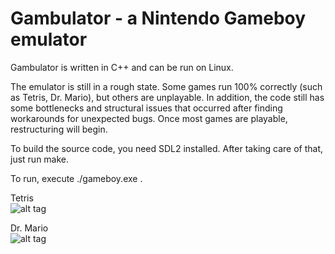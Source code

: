 # Gambulator - a Nintendo Gameboy emulator

Gambulator is written in C++ and can be run on Linux. 

The emulator is still in a rough state. Some games run 100% correctly (such as Tetris, Dr. Mario), but others are unplayable. In addition, the code still has some bottlenecks and structural issues that occurred after finding workarounds for unexpected bugs. Once most games are playable, restructuring will begin.

To build the source code, you need SDL2 installed. After taking care of that, just run make.

To run, execute ./gameboy.exe <romfile>. 

Tetris   
![alt tag](http://i.imgur.com/4ujSnAN.gif)


Dr. Mario   
![alt tag](http://i.imgur.com/XFbtfDE.gif)
